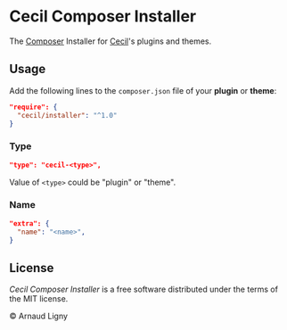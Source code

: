 # Cecil Composer Installer

The [Composer](https://getcomposer.org) Installer for [Cecil](https://cecil.app)'s plugins and themes.

## Usage

Add the following lines to the `composer.json` file of your **plugin** or **theme**:

```json
"require": {
  "cecil/installer": "^1.0"
}
```

### Type

```json
"type": "cecil-<type>",
```

Value of `<type>` could be "plugin" or "theme".

### Name

```json
"extra": {
  "name": "<name>",
}
```

## License

_Cecil Composer Installer_ is a free software distributed under the terms of the MIT license.

© Arnaud Ligny
